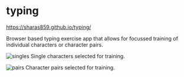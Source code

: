 # typing
https://sharas859.github.io/typing/


Browser based typing exercise app that allows for focussed training of individual characters or character pairs.


![singles](https://github.com/sharas859/typing/assets/7536230/fe762d57-7062-45d5-9575-91a488fdc106)
Single characters selected for training.


![pairs](https://github.com/sharas859/typing/assets/7536230/b01ed4ec-d277-4d81-9313-184fc4dce65e)
Character pairs selected for training.
